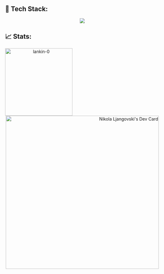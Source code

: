  ## 🔧 Tech Stack:
 
<p align="center">
  <a href="https://skillicons.dev">
    <img src="https://skillicons.dev/icons?i=html,css,js,react,redux,styledcomponents,tailwind,threejs,vite,postman,linux,git,github" />
  </a>
</p>

 ## 📈 Stats:

 <p align="center">
  <img align="left" height="220em" src="https://github-readme-stats.vercel.app/api/top-langs/?username=lankin-0&layout=compact&theme=dark" alt=lankin-0 />
  <a align="right" href="https://app.daily.dev/lankin0"><img src="https://api.daily.dev/devcards/v2/u4LkKbrDxlvwRH2iOYE4L.png?type=wide&r=8zb" width="500" alt="Nikola Ljangovski's Dev Card"/></a>
 </p>













